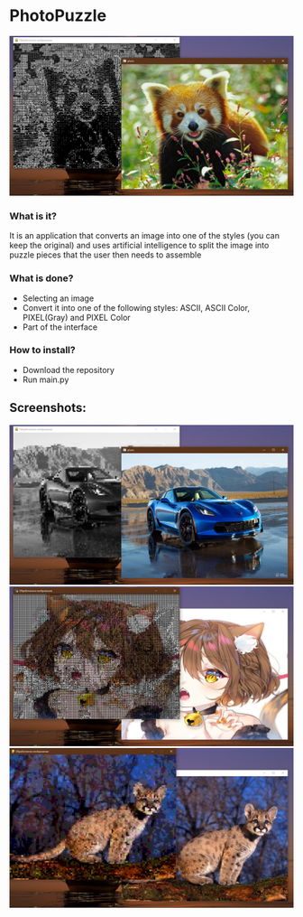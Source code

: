 # PhotoPuzzle

![picture1](example/picture1.png)

### What is it?
It is an application that converts an image into one of the styles (you can keep the original) and uses artificial intelligence to split the image into puzzle pieces that the user then needs to assemble

### What is done?
- Selecting an image
- Convert it into one of the following styles: ASCII, ASCII Color, PIXEL(Gray) and PIXEL Color
- Part of the interface

### How to install?
- Download the repository
- Run main.py

## Screenshots:
![picture2](example/picture2.png)
![picture3](example/picture3.png)
![picture4](example/picture4.png)